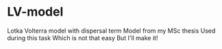 # LV-model
Lotka Volterra model with dispersal term
Model from my MSc thesis
Used during this task
Which is not that easy
But I'll make it!
